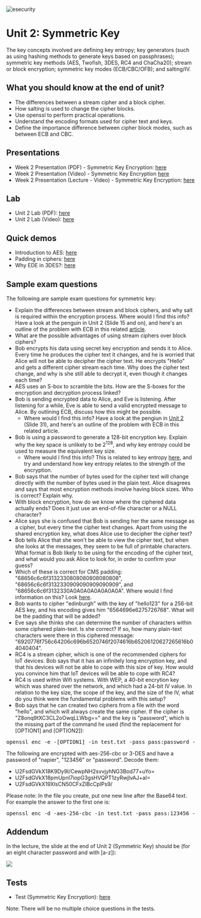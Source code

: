 ![esecurity](https://raw.githubusercontent.com/billbuchanan/esecurity/master/z_associated/esecurity_graphics.jpg)

# Unit 2: Symmetric Key

The key concepts involved are defining key entropy; key generators (such as using hashing methods to generate keys based on passphrases); symmetric key methods (AES, Twofish, 3DES, RC4 and ChaCha20); stream or block encryption; symmetric key modes (ECB/CBC/OFB); and salting/IV.

<!---
Back-up of content: [here](https://asecuritysite.com/csn11117/unit02)
-->

## What you should know at the end of unit?

* The differences between a stream cipher and a block cipher.
* How salting is used to change the cipher blocks.
* Use openssl to perform practical operations.
* Understand the encoding formats used for cipher text and keys.
* Define the importance difference between cipher block modes, such as between ECB and CBC.

## Presentations

* Week 2 Presentation (PDF) - Symmetric Key Encryption: [here](https://asecuritysite.com/public/chapter02_secret.pdf)
* Week 2 Presentation (Video) - Symmetric Key Encryption [here](https://youtu.be/nLRV34K3xIo)
* Week 2 Presentation (Lecture - Video) - Symmetric Key Encryption: [here](https://youtu.be/r6TXRmTF5nw)

## Lab

* Unit 2 Lab (PDF): [here](https://asecuritysite.com/public/new_lab02.pdf)
* Unit 2 Lab (Video): [here](https://youtu.be/N3UADaXmOik)

## Quick demos

* Introduction to AES: [here](https://www.youtube.com/watch?v=rSyvUYbMok8)
* Padding in ciphers: [here](https://www.youtube.com/watch?v=R3NosHMSi0o)
* Why EDE in 3DES?: [here](https://www.youtube.com/watch?v=ttayDxqfQkA)

## Sample exam questions
The following are sample exam questions for symmetric key:

* Explain the differences between stream and block ciphers, and why salt is required within the encryption process. Where would I find this info? Have a look at the penguin in Unit 2 (Slide 15 and on), and here's an outline of the problem with ECB in this related [article](https://medium.com/asecuritysite-when-bob-met-alice/when-is-high-grade-encryption-not-high-grade-when-its-ecb-e1509ec56930?source=friends_link&sk=31ec28f1c2be74a81e53c67e71d5b259).
* What are the possible advantages of using stream ciphers over block ciphers?
* Bob encrypts his data using secret key encryption and sends it to Alice. Every time he produces the cipher text it changes, and he is worried that Alice will not be able to decipher the cipher text. He encrypts "Hello" and gets a different cipher stream each time. Why does the cipher text change, and why is she still able to decrypt it, even though it changes each time?
* AES uses an S-box to scramble the bits. How are the S-boxes for the encryption and decryption process linked?
* Bob is sending encrypted data to Alice, and Eve is listening. After listening for a while, Eve is able to send a valid encrypted message to Alice. By outlining ECB, discuss how this might be possible. 
  * Where would I find this info? Have a look at the pengiun in [Unit 2](https://asecuritysite.com/public/chapter02_secret.pdf) (Slide 31), and here's an outline of the problem with ECB in this related article.
* Bob is using a password to generate a 128-bit encryption key. Explain why the key space is unlikely to be 2<sup>128</sup>, and why key entropy could be used to measure the equivalent key size. 
  * Where would I find this info? This is related to key entropy [here](https://asecuritysite.com/encryption/en), and try and understand how key entropy relates to the strength of the encryption.
* Bob says that the number of bytes used for the cipher text will change directly with the number of bytes used in the plain text. Alice disagrees and says that most encryption methods involve having block sizes. Who is correct? Explain why.
* With block encryption, how do we know where the ciphered data actually ends? Does it just use an end-of-file character or a NULL character?
* Alice says she is confused that Bob is sending her the same message as a cipher, but every time the cipher text changes. Apart from using the shared encryption key, what does Alice use to decipher the cipher text?
* Bob tells Alice that she won't be able to view the cipher text, but when she looks at the messages, they seem to be full of printable characters. What format is Bob likely to be using for the encoding of the cipher text, and what would you ask Alice to look for, in order to confirm your guess?
* Which of these is correct for CMS padding: "68656c6c6f3132330808080808080808", "68656c6c6f3132330909090909090909", and "68656c6c6f3132330A0A0A0A0A0A0A0A". Where would I find information on this? Look [here](https://asecuritysite.com/encryption/padding).
* Bob wants to cipher "edinburgh" with the key of "hello123" for a 256-bit AES key, and his encoding gives him "6564696e6275726768". What will be the padding that will be added?
* Eve says she thinks she can determine the number of characters within some ciphered plain-text. Is she correct? If so, how many plain-text characters were there in this ciphered message: "6920776f756c64206c696b6520746f2074616b65206120627265616b04040404".
* RC4 is a stream cipher, which is one of the recommended ciphers for IoT devices. Bob says that it has an infinitely long encryption key, and that his devices will not be able to cope with this size of key. How would you convince him that IoT devices will be able to cope with RC4?
* RC4 is used within Wifi systems. With WEP, a 40-bit encrytion key which was shared over the network, and which had a 24-bit IV value. In relation to the key size, the scope of the key, and the size of the IV, what do you think were the fundamental problems with this setup?
* Bob says that he can created two ciphers from a file with the word "hello", and which will always create the same cipher. If the cipher is "Z8onq9tXC3CL2oOwqLLWbg==" and the key is "password", which is the missing part of the command he used (find the replacement for [OPTION1] and [OPTION2]):

<pre>
openssl enc -e -[OPTION1] -in test.txt -pass pass:password -nosalt -[OPTION2]
</pre>

The following are encrypted with aes-256-cbc or 3-DES and have a password of "napier", "123456" or "password". Decode them:

* U2FsdGVkX18K9Dy9I/CewpNH2svvjyhNG3Bod77+uYo=
* U2FsdGVkX18pmUpnI7iopG3gsHVQPT1zyRwjlvAJ+aI=
* U2FsdGVkX19XlsCN50CFxZlBcCplPs9/

Please note: In the file you create, put one new line after the Base64 text. For example the answer to the first one is:
<pre>
openssl enc -d -aes-256-cbc -in test.txt -pass pass:123456 -base64
</pre>
## Addendum
In the lecture, the slide at the end of Unit 2 (Symmetric Key) should be (for an eight character password and with [a-z]):

![](https://github.com/billbuchanan/esecurity/blob/master/z_associated/unit02_update.png)


## Tests

* Test (Symmetric Key Encryption): [here](https://asecuritysite.com/tests/tests?sortBy=cryptobook02)

Note: There will be no multiple choice questions in the tests.
